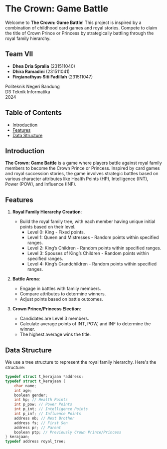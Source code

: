 # The Crown: Game Battle

Welcome to **The Crown: Game Battle**! This project is inspired by a combination of childhood card games and royal stories. Compete to claim the title of Crown Prince or Princess by strategically battling through the royal family hierarchy.

## Team VII

- **Dhea Dria Spralia** (231511040)
- **Dhira Ramadini** (231511041)
- **Firgianathyas Siti Fadillah** (231511047)

Politeknik Negeri Bandung  
D3 Teknik Informatika  
2024

## Table of Contents

- [Introduction](#introduction)
- [Features](#features)
- [Data Structure](#data-structure)

## Introduction

**The Crown: Game Battle** is a game where players battle against royal family members to become the Crown Prince or Princess. Inspired by card games and royal succession stories, the game involves strategic battles based on various character attributes like Health Points (HP), Intelligence (INT), Power (POW), and Influence (INF).

## Features

1. **Royal Family Hierarchy Creation**:
   - Build the royal family tree, with each member having unique initial points based on their level.
     - Level 0: King - Fixed points.
     - Level 1: Queen and Mistresses - Random points within specified ranges.
     - Level 2: King’s Children - Random points within specified ranges.
     - Level 3: Spouses of King’s Children - Random points within specified ranges.
     - Level 4: King’s Grandchildren - Random points within specified ranges.

2. **Battle Arena**:
   - Engage in battles with family members.
   - Compare attributes to determine winners.
   - Adjust points based on battle outcomes.

3. **Crown Prince/Princess Election**:
   - Candidates are Level 3 members.
   - Calculate average points of INT, POW, and INF to determine the winner.
   - The highest average wins the title.

## Data Structure

We use a tree structure to represent the royal family hierarchy. Here's the structure:

```c
typedef struct t_kerajaan *address; 
typedef struct t_kerajaan { 
    char name;
    int age;
    boolean gender;
    int hp; // Health Points
    int p_pow; // Power Points
    int p_int; // Intelligence Points
    int p_inf; // Influence Points
    address nb; // Next Brother
    address fs; // First Son
    address pr; // Parent
    boolean ptp; // Previously Crown Prince/Princess
} kerajaan; 
typedef address royal_tree;
